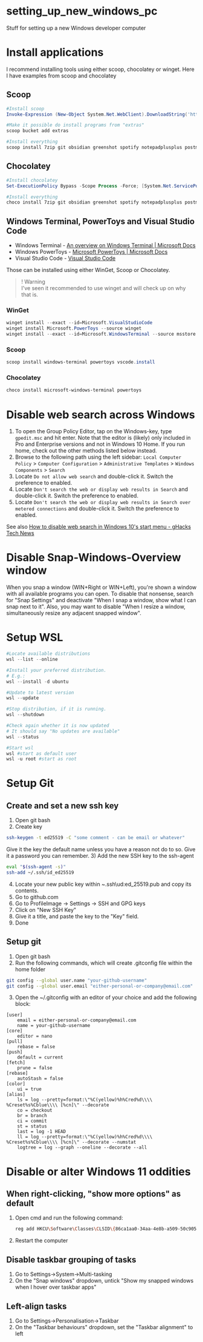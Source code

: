 # setting_up_new_windows_pc
Stuff for setting up a new Windows developer computer

# Install applications
I recommend installing tools using either scoop, chocolatey or winget. Here I have examples from scoop and chocolatey

## Scoop
```powershell
#Install scoop
Invoke-Expression (New-Object System.Net.WebClient).DownloadString('https://get.scoop.sh')

#Make it possible do install programs from "extras"
scoop bucket add extras 

#Install everything
scoop install 7zip git obsidian greenshot spotify notepadplusplus postman keepass putty aws aws-session-manager-plugin saml2aws python winscp vscode paint.net terraform
```

## Chocolatey
```powershell
#Install chocolatey
Set-ExecutionPolicy Bypass -Scope Process -Force; [System.Net.ServicePointManager]::SecurityProtocol = [System.Net.ServicePointManager]::SecurityProtocol -bor 3072; iex ((New-Object System.Net.WebClient).DownloadString('https://community.chocolatey.org/install.ps1'))

#Install everything
choco install 7zip git obsidian greenshot spotify notepadplusplus postman keepass putty awscli awscli-session-manager saml2aws python winscp vscode paint.net terraform
```

## Windows Terminal, PowerToys and Visual Studio Code
- Windows Terminal - [An overview on Windows Terminal | Microsoft Docs](https://docs.microsoft.com/en-us/windows/terminal/)
- Windows PowerToys - [Microsoft PowerToys | Microsoft Docs](https://docs.microsoft.com/en-us/windows/powertoys/)
- Visual Studio Code - [Visual Studio Code](https://code.visualstudio.com/)

Those can be installed using either WinGet, Scoop or Chocolatey. 
>! Warning  
>I've seen it recommended to use winget and will check up on why that is. 

### WinGet
```powershell
winget install --exact --id=Microsoft.VisualStudioCode
winget install Microsoft.PowerToys --source winget
winget install --exact --id=Microsoft.WindowsTerminal --source msstore --accept-source-agreements --accept-package-agreements 
```

### Scoop
```powershell
scoop install windows-terminal powertoys vscode.install
```

### Chocolatey
```powershell
choco install microsoft-windows-terminal powertoys
```

# Disable web search across Windows
1.  To open the Group Policy Editor, tap on the Windows-key, type `gpedit.msc` and hit enter. Note that the editor is (likely) only included in Pro and Enterprise versions and not in Windows 10 Home. If you run home, check out the other methods listed below instead.
2.  Browse to the following path using the left sidebar: `Local Computer Policy` > `Computer Configuration` > `Administrative Templates` > `Windows Components` > `Search`
3.  Locate `Do not allow web search` and double-click it. Switch the preference to enabled.
4.  Locate `Don't search the web or display web results in Search` and double-click it. Switch the preference to enabled.
5.  Locate `Don't search the web or display web results in Search over metered connections` and double-click it. Switch the preference to enabled.

See also [How to disable web search in Windows 10's start menu - gHacks Tech News](https://www.ghacks.net/2015/06/23/how-to-disable-web-search-in-windows-10s-start-menu/)

# Disable Snap-Windows-Overview window
When you snap a window (WIN+Right or WIN+Left), you're shown a window with all available programs you can open. 
To disable that nonsense, search for "Snap Settings" and deactivate "When I snap a window, show what I can snap next to it". Also, you may want to disable "When I resize a window, simultaneously resize any
adjacent snapped window".

# Setup WSL
```powershell
#Locate available distributions
wsl --list --online

#Install your preferred distribution.
# E.g.:
wsl --install -d ubuntu

#Update to latest version
wsl --update

#Stop distribution, if it is running.
wsl --shutdown

#Check again whether it is now updated
# It should say "No updates are available"
wsl --status

#Start wsl
wsl #start as default user
wsl -u root #start as root
```

# Setup Git
## Create and set a new ssh key
1) Open git bash
2) Create key
```bash
ssh-keygen -t ed25519 -C "some comment - can be email or whatever"
```
Give it the key the default name unless you have a reason not do to so.
Give it a password you can remember.
3) Add the new SSH key to the ssh-agent
```bash
eval "$(ssh-agent -s)"
ssh-add ~/.ssh/id_ed25519
```
4) Locate your new public key within ~\.ssh\ud:ed_25519.pub and copy its contents.
5) Go to github.com
6) Go to ProfileImage -> Settings -> SSH and GPG keys
7) Click on "New SSH Key"
8) Give it a title, and paste the key to the "Key" field. 
9) Done

## Setup git
1) Open git bash
2) Run the following commands, which will create .gitconfig file within the home folder
```bash
git config --global user.name "your-github-username"
git config --global user.email "either-personal-or-company@email.com"
```

3) Open the ~/.gitconfig with an editor of your choice and add the following block:
```
[user]
	email = either-personal-or-company@email.com
	name = your-github-username
[core]
	editor = nano
[pull]
	rebase = false
[push]
	default = current
[fetch]
	prune = false
[rebase]
	autoStash = false
[color]
	ui = true
[alias]
	ls = log --pretty=format:\"%C(yellow)%h%Cred%d\\\\ %Creset%s%Cblue\\\\ [%cn]\" --decorate
	co = checkout
	br = branch
	ci = commit
	st = status
	last = log -1 HEAD
	ll = log --pretty=format:\"%C(yellow)%h%Cred%d\\\\ %Creset%s%Cblue\\\\ [%cn]\" --decorate --numstat
	logtree = log --graph --oneline --decorate --all
```

# Disable or alter Windows 11 oddities
## When right-clicking, "show more options" as default
1) Open cmd and run the following command:
	```bash
	reg add HKCU\Software\Classes\CLSID\{86ca1aa0-34aa-4e8b-a509-50c905bae2a2}\InprocServer32 /ve /d "" /f
	```
2) Restart the computer

## Disable taskbar grouping of tasks
1) Go to Settings->System->Multi-tasking
2) On the "Snap windows" dropdown, untick "Show my snapped windows when I hover over taskbar apps"

## Left-align tasks
1) Go to Settings->Personalisation->Taskbar
2) On the "Taskbar behaviours" dropdown, set the "Taskbar alignment" to left